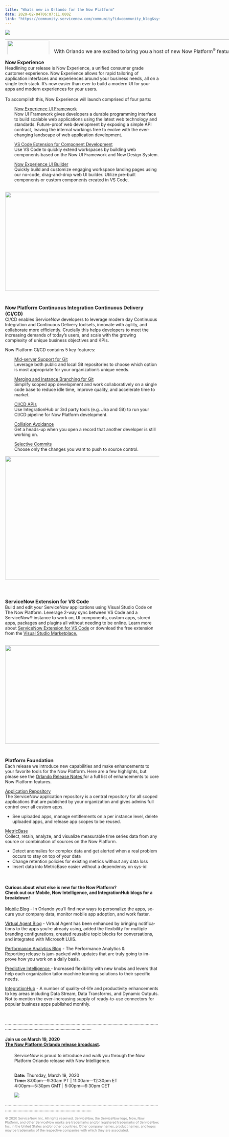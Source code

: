 ```yaml
---
title: "Whats new in Orlando for the Now Platform"
date: 2020-02-04T06:07:11.000Z
link: "https://community.servicenow.com/community?id=community_blog&sys_id=6089aaf0dbba0898d58ea345ca961970"
---
```

<p><img style="max-width: 100%; max-height: 480px;" src="https://community.servicenow.com/92e95ee3db0fcc101cd8a345ca9619dd.iix" /></p>
<table style="height: 48px; width: 767px;"><tbody><tr><td style="width: 131px;"><img style="max-width: 100%; max-height: 480px;" src="https://community.servicenow.com/0a1cae78dbfa0898d58ea345ca96195c.iix" width="136" height="107" /></td><td style="width: 624px;">
<p>With Orlando we are excited to bring you a host of new Now Platform<sup>®</sup> features and capabilities in our latest release. This post will provide a snapshot of our favorite updates, but for the full list, please see the <a href="https://docs.servicenow.com/bundle/orlando-release-notes/page/release-notes/new-features-changes.html" target="_blank" rel="noopener noreferrer nofollow">Orlando Release notes.</a><span class="EOP SCXP210605742 BCX0">​</span> </p>
</td></tr></tbody></table>
<p><span style="font-size: 12pt;"><strong>Now Experience</strong> </span><br />Headlining our release is Now Experience, a unified consumer grade customer experience. Now Experience allows for rapid tailoring of application interfaces and experiences around your business needs, all on a single tech stack. It’s now easier than ever to build a modern UI for your apps and modern experiences for your users. <br /><br />To accomplish this, Now Experience will launch comprised of four parts:</p>
<p style="padding-left: 30px;"><span style="text-decoration: underline;">Now Experience UI Framework</span> <br />Now UI Framework gives developers a durable programming interface to build scalable web applications using the latest web technology and standards. Future-proof web development by exposing a simple API contract, leaving the internal workings free to evolve with the ever-changing landscape of web application development.</p>
<p style="padding-left: 30px;"><span style="text-decoration: underline;">VS Code Extension for Component Development</span><br /> Use VS Code to quickly extend workspaces by building web components based on the Now UI Framework and Now Design System.</p>
<p style="padding-left: 30px;"><span style="text-decoration: underline;">Now Experience UI Builder </span><br />Quickly build and customize engaging workspace landing pages using our no-code, drag-and-drop web UI builder. Utilize pre-built components or custom components created in VS Code.</p>
<p style="text-align: center;"> <img style="max-width: 100%; max-height: 480px;" src="https://community.servicenow.com/a9f272a7db0b8454d82ffb2439961970.iix" width="547" height="323" /></p>
<p style="text-align: center;"> </p>
<p><span style="font-size: 12pt;"><strong>Now Platform Continuous Integration Continuous Delivery (CI/CD) </strong></span><br />CI/CD enables ServiceNow developers to leverage modern day Continuous Integration and Continuous Delivery toolsets, innovate with agility, and collaborate more efficiently. Crucially this helps developers to meet the increasing demands of today’s users, and scale with the growing complexity of unique business objectives and KPIs.</p>
<p>Now Platform CI/CD contains 5 key features:</p>
<p style="padding-left: 30px;"><span style="text-decoration: underline;">Mid-server Support for Git</span> <br />Leverage both public and local Git repositories to choose which option is most appropriate for your organization’s unique needs.</p>
<p style="padding-left: 30px;"><span style="text-decoration: underline;">Merging and Instance Branching for Git</span> <br />Simplify scoped app development and work collaboratively on a single code base to reduce idle time, improve quality, and accelerate time to market.</p>
<p style="padding-left: 30px;"><span style="text-decoration: underline;">CI/CD APIs</span> <br />Use IntegrationHub or 3rd party tools (e.g. Jira and Git) to run your CI/CD pipeline for Now Platform development.</p>
<p style="padding-left: 30px;"><span style="text-decoration: underline;">Collision Avoidance</span> <br />Get a heads-up when you open a record that another developer is still working on.</p>
<p style="padding-left: 30px;"><span style="text-decoration: underline;">Selective Commits</span> <br />Choose only the changes you want to push to source control. </p>
<p style="text-align: center;"><img style="max-width: 100%; max-height: 480px;" src="https://community.servicenow.com/90dae2bcdbba0898d58ea345ca9619e5.iix" width="563" height="403" /> </p>
<p style="text-align: center;"> </p>
<p><span style="font-size: 12pt;"><strong>ServiceNow Extension for VS Code</strong> </span><br />Build and edit your ServiceNow applications using Visual Studio Code on The Now Platform. Leverage 2-way sync between VS Code and a ServiceNow® instance to work on, UI components, custom apps, stored apps, packages and plugins all without needing to be online. Learn more about <a href="https://docs.servicenow.com/bundle/orlando-application-development/page/build/applications/concept/vs-code.html" target="_blank" rel="noopener noreferrer nofollow">ServiceNow Extension for VS Code</a> or download the free extension from the <a href="https://marketplace.visualstudio.com/items?itemName&#61;ServiceNow.now-vscode" target="_blank" rel="noopener noreferrer nofollow">Visual Studio Marketplace.</a></p>
<p style="text-align: center;"> <img style="max-width: 100%; max-height: 480px;" src="https://community.servicenow.com/85ea2abcdbba0898d58ea345ca96190d.iix" width="550" height="321" /></p>
<p style="text-align: center;"> </p>
<p><span style="font-size: 12pt;"><strong>Platform Foundation</strong></span><br /> Each release we introduce new capabilities and make enhancements to your favorite tools for the Now Platform. Here are a few highlights, but please see the <a href="https://docs.servicenow.com/bundle/orlando-release-notes/page/release-notes/now-platform-capabilities/now-platform-capabilities-rn-landing.html" target="_blank" rel="noopener noreferrer nofollow">Orlando Release Notes </a>for a full list of enhancements to core Now Platform features.</p>
<p><a href="https://docs.servicenow.com/bundle/orlando-application-development/page/build/applications/concept/app-repo.html" target="_blank" rel="noopener noreferrer nofollow">Application Repository</a><br />The ServiceNow application repository is a central repository for all scoped applications that are published by your organization and gives admins full control over all custom apps.</p>
<ul><li>See uploaded apps, manage entitlements on a per instance level, delete uploaded apps, and release app scopes to be reused.</li></ul>
<p><a href="https://docs.servicenow.com/bundle/orlando-release-notes/page/release-notes/now-platform-capabilities/metricbase-rn.html" target="_blank" rel="noopener noreferrer nofollow">MetricBase</a><strong><a href="https://docs.servicenow.com/bundle/orlando-release-notes/page/release-notes/now-platform-capabilities/metricbase-rn.html" target="_blank" rel="noopener noreferrer nofollow"><br /></a></strong>Collect, retain, analyze, and visualize measurable time series data from any source or combination of sources on the Now Platform.</p>
<ul><li>Detect anomalies for complex data and get alerted when a real problem occurs to stay on top of your data</li><li>Change retention policies for existing metrics without any data loss</li><li>Insert data into MetricBase easier without a dependency on sys-id</li></ul>
<p> </p>
<h4><span class="TextRun SCXW76328093 BCX0" lang="EN-US"><span class="NormalTextRun CommentStart SCXW76328093 BCX0">Curious about what else is new for the Now Platform? <br />Check out our Mobile, Now Intelligence, and IntegrationHub blogs for a breakdown!</span></span></h4>
<p><span class="TextRun SCXW76328093 BCX0" lang="EN-US"><span class="NormalTextRun CommentStart SCXW76328093 BCX0"><a href="https://community.servicenow.com/community?id&#61;community_blog&amp;sys_id&#61;bc0c238ddb76c8582be0a851ca9619a2" target="_blank" rel="noopener noreferrer nofollow">Mobile Blog</a> - <span class="TextRun  BCX0 SCXW202630707" lang="EN-US"><span class="NormalTextRun  BCX0 SCXW202630707">In Orlando you’ll find new ways to personalize the apps, secure your company data, monitor mobile app adoption, and work faster.</span></span></span></span></p>
<p><span class="TextRun SCXW76328093 BCX0" lang="EN-US"><span class="NormalTextRun CommentStart SCXW76328093 BCX0"><span class="TextRun  BCX0 SCXW202630707" lang="EN-US"><span class="NormalTextRun  BCX0 SCXW202630707"><a href="https://community.servicenow.com/community?id&#61;community_blog&amp;sys_id&#61;eddbabc9db76c8582be0a851ca961941" rel="nofollow">Virtual Agent Blog</a> -<span class="TextRun SCXW248857816 BCX0" lang="EN-US"><span class="NormalTextRun SCXW248857816 BCX0"> Virtual Agent has been enhanced by bringing notifications to the apps you’re already using, added the flexibility for multiple branding configurations, created reusable topic blocks for conversations, and integrated with Microsoft LUIS. </span></span></span></span></span></span></p>
<p><span class="TextRun SCXW76328093 BCX0" lang="EN-US"><span class="NormalTextRun CommentStart SCXW76328093 BCX0"><span class="TextRun  BCX0 SCXW202630707" lang="EN-US"><span class="NormalTextRun  BCX0 SCXW202630707"><span class="TextRun SCXW248857816 BCX0" lang="EN-US"><span class="NormalTextRun SCXW248857816 BCX0"><span class="TextRun SCXW98084557 BCX0" lang="EN-US"><span class="NormalTextRun SCXW98084557 BCX0"><a title="Performance Analytics Blog" href="https://community.servicenow.com/community?id&#61;community_blog&amp;sys_id&#61;075ca341dbb6c8582be0a851ca9619a7" target="_blank" rel="noopener noreferrer nofollow"><span class="TextRun SCXW55583446 BCX0" lang="EN-US"><span class="NormalTextRun SCXW55583446 BCX0">Performance Analytics</span></span></a><span class="EOP SCXW55583446 BCX0"><a title="Performance Analytics Blog" href="https://community.servicenow.com/community?id&#61;community_blog&amp;sys_id&#61;075ca341dbb6c8582be0a851ca9619a7" target="_blank" rel="noopener noreferrer nofollow"> Blog</a> -</span> The Performance Analytics &amp; Reporting release is jam-packed with updates that are truly going to improve how you work on a daily basis.</span></span></span></span></span></span></span></span></p>
<p><span class="TextRun SCXW76328093 BCX0" lang="EN-US"><span class="NormalTextRun CommentStart SCXW76328093 BCX0"><span class="TextRun  BCX0 SCXW148998418" lang="EN-US"><span class="NormalTextRun  BCX0 SCXW148998418"><a href="https://community.servicenow.com/community?id&#61;community_blog&amp;sys_id&#61;8e2cebcddb76c8582be0a851ca9619a2" target="_blank" rel="noopener noreferrer nofollow">Predictive Intelligence </a>- Increased flexibility with new knobs and levers that help each organization tailor machine learning solutions to their specific needs.</span></span></span></span></p>
<p><span class="TextRun SCXW76328093 BCX0" lang="EN-US"><span class="NormalTextRun CommentStart SCXW76328093 BCX0"><span class="TextRun  BCX0 SCXW148998418" lang="EN-US"><span class="NormalTextRun  BCX0 SCXW148998418"><a href="https://community.servicenow.com/community?id&#61;community_blog&amp;sys_id&#61;c8cf56f4db360898d58ea345ca961917" target="_blank" rel="noopener noreferrer nofollow">IntegrationHub</a> - A number of quality-of-life and productivity enhancements to key areas including Data Stream, Data Transforms, and Dynamic Outputs. Not to mention the ever-increasing supply of ready-to-use connectors for popular business apps published monthly.</span></span></span></span></p>
<p> </p>
<p class="ng-scope">..................................................................................................................................................................................................</p>
<h4 class="ng-scope">Join us on March 19, 2020 <br /><a href="https://go.servicenow.com/LP&#61;14127?referenceSource&#61;communityblog" target="_blank" rel="noopener noreferrer nofollow">The Now Platform Orlando release broadcast</a>.</h4>
<p class="ng-scope" style="padding-left: 30px;">ServiceNow is proud to introduce and walk you through the Now Platform Orlando release with Now Intelligence.</p>
<p class="ng-scope" style="padding-left: 30px;"><br /><strong>Date:</strong> Thursday, March 19, 2020 <br /> <strong>Time: </strong>8:00am—9:30am PT | 11:00am—12:30pm ET <br /> 4:00pm—5:30pm GMT | 5:00pm—6:30pm CET</p>
<p class="ng-scope" style="padding-left: 30px;"><a href="https://www.servicenow.com/lpwbr/document-your-servicenow-expertise.html?cid&#61;i:com:smkc:csc" target="new" rel="noopener noreferrer nofollow"><img class="community_image_fullscreen" src="https://community.servicenow.comhttps://community.servicenow.com/730ac762db4f04101cd8a345ca96197c.iix" /></a></p>
<p class="ng-scope">..................................................................................................................................................................................................</p>
<p><span style="font-size: 8pt; color: #808080;"><span class="TextRun SCXW76328093 BCX0" lang="EN-US"><span class="NormalTextRun CommentStart SCXW76328093 BCX0">© 2020 ServiceNow, Inc. All rights reserved. ServiceNow, the ServiceNow logo, Now, Now Platform, and other ServiceNow marks are trademarks and/or registered trademarks of ServiceNow, Inc. in the United States and/or other countries. Other company names, product names, and logos may be trademarks of the respective companies with which they are associated.</span></span><span class="EOP SCXW76328093 BCX0"> </span></span></p>